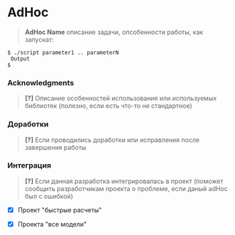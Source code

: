 # AdHoc


> **AdHoc Name** описание задачи, опсобенности работы, как запускат:

```
$ ./script parameter1 .. parameterN
 Output
$ 
```

### Acknowledgments

> **[?]** Описание особенностей использования или используемых библиотек (полезно, если есть что-то не стандартное)

### Доработки

> **[?]** Если проводились доработки или исправления после завершения работы

### Интеграция

> **[?]** Если данная разработка интегрировалась в проект (поможет сообщить разработчикам проекта о проблеме, если даный adHoc был с ошибкой)

- [x] Проект "быстрые расчеты"
- [x] Проекта "все модели" 


